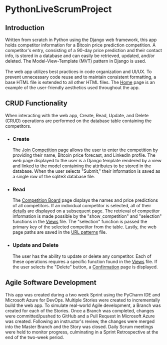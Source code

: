 # PythonLiveScrumProject

<h2>Introduction</h2>
Written from scratch in Python using the Django web framework, this app holds competitor information for a Bitcoin price prediction competition. A competitor's entry, consisting of a 90-day price prediction and their contact info, is stored in a database and can easily be retrieved, updated, and/or deleted. The Model-View-Template (MVT) pattern in Django is used.
<br><br>
The web app utilizes best practices in code organization and UI/UX. To prevent unnecessary code reuse and to maintain consistent formatting, a base HTML file is extended to all other HTML files. The <a href="https://github.com/CrewsControlSolutions/PythonLiveScrumProject/blob/main/HomePage.png">Home</a> page is an example of the user-friendly aesthetics used throughout the app.

<h2>CRUD Functionality</h2>
When interacting with the web app, Create, Read, Update, and Delete (CRUD) operations are performed on the database table containing the competitors.
<ul>
 <li><h3>Create</h3></li>
 The <a href="https://github.com/CrewsControlSolutions/PythonLiveScrumProject/blob/main/JoinCompetitionPage.png">Join Competition</a> page allows the user to enter the competition by providing their name, Bitcoin price forecast, and LinkedIn profile. The web page displayed to the user is a Django template rendered by a view and linked to the model containing the attributes to be stored in the database. When the user selects "Submit," their information is saved as a single row of the sqlite3 database file. 
  <li><h3>Read</h3></li>
 The <a href="https://github.com/CrewsControlSolutions/PythonLiveScrumProject/blob/main/CompetitionBoardPage.png">Competition Board</a> page displays the names and price predictions of all competitors. If an individual competitor is selected, all of their <a href="https://github.com/CrewsControlSolutions/PythonLiveScrumProject/blob/main/CompetitorDetailsPage.png">details</a> are displayed on a subsequent page. The retrieval of competitor information is made possible by the "show_competition" and "selection" functions in the <a href="https://github.com/CrewsControlSolutions/PythonLiveScrumProject/blob/main/BitcoinAnalytics/views.py">Views</a> file. The "selection" function is passed the primary key of the selected competitor from the table. Lastly, the web page paths are saved in the <a href="https://github.com/CrewsControlSolutions/PythonLiveScrumProject/blob/main/BitcoinAnalytics/urls.py">URL patterns</a> file.
   <li><h3>Update and Delete</h3></li>
 The user has the ability to update or delete any competitor. Each of these operations requires a specific function found in the <a href="https://github.com/CrewsControlSolutions/PythonLiveScrumProject/blob/main/BitcoinAnalytics/views.py">Views</a> file. If the user selects the "Delete" button, a <a href="https://github.com/CrewsControlSolutions/PythonLiveScrumProject/blob/main/DeleteConfirmationPage.png">Confirmation</a> page is displayed.
</ul>

<h2>Agile Software Development</h2>
This app was created during a two week Sprint using the PyCharm IDE and Microsoft Azure for DevOps. Multiple Stories were created to incrementally build the web app. To simulate real-world Agile development, a Branch was created for each of the Stories. Once a Branch was completed, changes were committed/pushed to GitHub and a Pull Request in Microsoft Azure was created. Following an instructor's review, the changes were merged into the Master Branch and the Story was closed. Daily Scrum meetings were held to monitor progress, culminating in a Sprint Retrospective at the end of the two-week period. 
